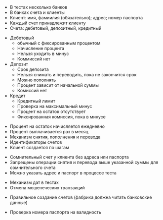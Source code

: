 + В тестах несколько банков
+ В банках счета и клиенты
+ Клиент: имя, фамиилия (обязательно); адрес; номер паспорта
+ Каждый счет принадлежит клиенту
+ Счета: дебетовый, депозитный, кредитный
* Дебетовый
	+ обычный с фиксированным процентом
	+ Начисление процента
	+ Нельзя уходить в минус
	+ Коммиссий нет
* Депозит
	+ Срок депозита
	+ Нельзя снимать и переводить, пока не закончится срок
	+ Можно пополнять
	+ Процент зависит от начальной суммы
	+ Комиссий нет
* Кредит
	+ Кредитный лимит
	- Проверка на максимальный минус
	- Процент на остаток отсутствует
	- Фиксированная комиссия, пока в минусе
+ Процент на остаток начисляется ежедневно
+ Процент выплачивается раз в месяц
+ Механизм снятия, пополнения и перевода
+ Идентификаторы счетов
+ Клиент создается по шагам
- Сомнительный счет у клиента без адреса или паспорта
- Запрещены операции снятия и перевода выше указанной суммы для сомнительного счета
- Можно указать адрес и паспорт в процессе теста
+ Механизм дат в тестах
+ Отмена мошенеческих транзакций
- Правильное создание счетов (фабрика должна читать банковские данные)

- Проверка номера паспорта на валидность
